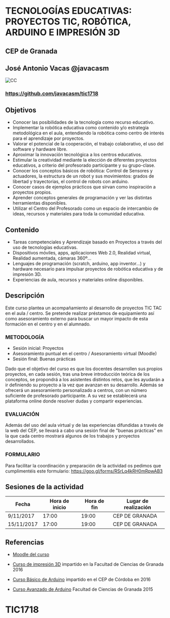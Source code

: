 # TECNOLOGÍAS EDUCATIVAS: PROYECTOS TIC, ROBÓTICA, ARDUINO E IMPRESIÓN 3D

## CEP de Granada

## José Antonio Vacas  @javacasm

![CC](https://licensebuttons.net/l/by-sa/3.0/88x31.png)


### https://github.com/javacasm/tic1718

## Objetivos

- Conocer las posibilidades de la tecnología como recurso educativo.
- Implementar la robótica educativa como contenido y/o estrategia metodológica en el aula, entendiendo la robótica como centro de interés para el aprendizaje por proyectos.
- Valorar el potencial de la cooperación, el trabajo colaborativo, el uso del software y hardware libre.
- Aproximar la innovación tecnológica a los centros educativos.
- Estimular la creatividad mediante la elección de diferentes proyectos educativos, a criterio del profesorado participante y su grupo-clase.
- Conocer los conceptos básicos de robótica: Control de Sensores y actuadores, la estructura de un robot y sus movimientos: grados de libertad y trayectorias, el control de robots con arduino.
- Conocer casos de ejemplos prácticos que sirvan como inspiración a proyectos propios.
- Aprender conceptos generales de programación y ver las distintas herramientas disponibles.
- Utilizar el Centro del Profesorado como un espacio de intercambio de ideas, recursos y materiales para toda la comunidad educativa.

## Contenido

- Tareas competenciales y Aprendizaje basado en Proyectos a través del uso de tecnologías educativas.
- Dispositivos móviles, apps, aplicaciones Web 2.0, Realidad virtual, Realidad aumentada, cámaras 360º...
- Lenguajes de programación (scratch, arduino, app inventor...) y hardware necesario para impulsar proyectos de robótica educativa y de impresión 3D.
- Experiencias de aula, recursos y materiales online disponibles.

## Descripción

Este curso plantea un acompañamiento al desarrollo de proyectos TIC TAC en el aula / centro. Se pretende realizar préstamos de equipamiento así como asesoramiento externo para buscar un mayor impacto de esta formación en el centro y en el alumnado.

### METODOLOGÍA

- Sesión inicial: Proyectos
- Asesoramiento puntual en el centro / Asesoramiento virtual (Moodle)
- Sesión final: Buenas prácticas

Dado que el objetivo del curso es que los docentes desarrollen sus propios proyectos, en cada sesión, tras una breve introducción teórica de los conceptos, se propondrá a los asistentes distintos retos, que les ayudarán a ir definiendo su proyecto a la vez que avanzan en su desarrollo. Además se ofrecerá un asesoramiento personalizado a centros, con un número suficiente de profesorado participante. A su vez se establecerá una plataforma online donde resolver dudas y compartir experiencias.

### EVALUACIÓN

Además del uso del aula virtual y de las experiencias difundidas a través de la web del CEP, se llevará a cabo una sesión final de "buenas prácticas" en la que cada centro mostrará algunos de los trabajos y proyectos desarrollados.

### FORMULARIO

Para facilitar la coordinación y preparación de la actividad os pedimos que cumplimentéis este formulario: https://goo.gl/forms/RSrLq4kRH0mRpwAB3

## Sesiones de la actividad

|Fecha	|Hora de inicio	|Hora de fin	|Lugar de realización
|---|---|---|---
|9/11/2017	|17:00	|19:00	|CEP DE GRANADA
|15/11/2017	|17:00	|19:00	|CEP DE GRANADA

## Referencias

* [Moodle del curso](http://educacionadistancia.juntadeandalucia.es/profesorado/course/view.php?id=1534)

* [Curso de impresión 3D](https://github.com/javacasm/Dise-oImpresion3D) impartido en la Facultad de Ciencias de Granada 2016

* [Curso Básico de Arduino](https://github.com/javacasm/ArduinoBasicoCEPCordoba) impartido en el CEP de Córdoba en 2016

* [Curso Avanzado de Arduino](https://github.com/javacasm/ArduinoAvanzadoDE2015)  Facultad de Ciencias de Granada 2015
# TIC1718
